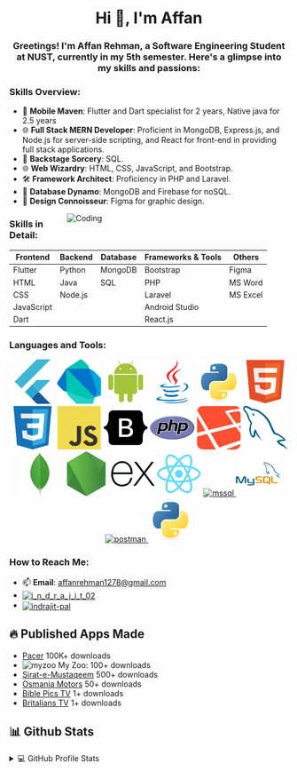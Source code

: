 
<h1 align="center">Hi 👋, I'm Affan</h1>
<h3 align="center">Greetings! I'm Affan Rehman, a Software Engineering Student at NUST, currently in my 5th semester. Here's a glimpse into my skills and passions:</h3>



### Skills Overview:

- 🚀 **Mobile Maven**: Flutter and Dart specialist for 2 years, Native java for 2.5 years
- 🌐 **Full Stack MERN Developer**: Proficient in MongoDB, Express.js, and Node.js for server-side scripting, and React for front-end in providing full stack applications.
- 📱 **Backstage Sorcery**: SQL.
- 🌐 **Web Wizardry**: HTML, CSS, JavaScript, and Bootstrap.
- 🛠️ **Framework Architect**: Proficiency in PHP and Laravel.
- 💾 **Database Dynamo**: MongoDB and Firebase for noSQL.
- 🎨 **Design Connoisseur**: Figma for graphic design.

<img align="right" alt="Coding" width="400" src="https://camo.githubusercontent.com/8bf6f6d78abc81fcf9c49f10649423e73ea44bc248e83aaae8759d401c829a84/68747470733a2f2f70687973696373677572756b756c2e66696c65732e776f726470726573732e636f6d2f323031392f30322f6368617261637465722d312e676966">

### Skills in Detail:

| Frontend       | Backend       | Database     | Frameworks & Tools | Others       |
|----------------|---------------|--------------|---------------------|--------------|
| Flutter        | Python        | MongoDB      | Bootstrap           | Figma        |
| HTML           | Java          | SQL          | PHP                 | MS Word      |
| CSS            | Node.js       |              | Laravel             | MS Excel     |
| JavaScript     |               |              | Android Studio      |              |
| Dart           |               |              | React.js            |              |


### Languages and Tools:

<p align="center">
  <img src="https://raw.githubusercontent.com/devicons/devicon/master/icons/flutter/flutter-original.svg" alt="Flutter" width="80" height="80"/>
  <img src="https://raw.githubusercontent.com/devicons/devicon/master/icons/dart/dart-original.svg" alt="Dart" width="80" height="80"/>
  <img src="https://raw.githubusercontent.com/devicons/devicon/master/icons/android/android-original.svg" alt="Android Studio" width="80" height="80"/>
  <img src="https://raw.githubusercontent.com/devicons/devicon/master/icons/java/java-original.svg" alt="Java" width="80" height="80"/>
  <img src="https://raw.githubusercontent.com/devicons/devicon/master/icons/python/python-original.svg" alt="Python" width="80" height="80"/>
  <img src="https://raw.githubusercontent.com/devicons/devicon/master/icons/html5/html5-original.svg" alt="HTML" width="80" height="80"/>
  <img src="https://raw.githubusercontent.com/devicons/devicon/master/icons/css3/css3-original.svg" alt="CSS" width="80" height="80"/>
  <img src="https://raw.githubusercontent.com/devicons/devicon/master/icons/javascript/javascript-original.svg" alt="JavaScript" width="80" height="80"/>
  <img src="https://raw.githubusercontent.com/devicons/devicon/master/icons/bootstrap/bootstrap-plain.svg" alt="Bootstrap" width="80" height="80"/>
  <img src="https://raw.githubusercontent.com/devicons/devicon/master/icons/php/php-original.svg" alt="PHP" width="80" height="80"/>
  <img src="https://raw.githubusercontent.com/devicons/devicon/master/icons/laravel/laravel-plain.svg" alt="Laravel" width="80" height="80"/>
  <img src="https://raw.githubusercontent.com/devicons/devicon/master/icons/mysql/mysql-original.svg" alt="MySQL" width="80" height="80"/>
  <img src="https://raw.githubusercontent.com/devicons/devicon/master/icons/mongodb/mongodb-original.svg" alt="MongoDB" width="80" height="80"/>
  <img src="https://raw.githubusercontent.com/devicons/devicon/master/icons/nodejs/nodejs-original.svg" alt="Node.js" width="80" height="80"/>
  <img src="https://raw.githubusercontent.com/devicons/devicon/master/icons/express/express-original.svg" alt="Express.js" width="80" height="80"/>
  <img src="https://raw.githubusercontent.com/devicons/devicon/master/icons/react/react-original.svg" alt="React.js" width="80" height="80"/>
   <a href="https://www.microsoft.com/en-us/sql-server" target="_blank"> <img src="https://www.svgrepo.com/show/303229/microsoft-sql-server-logo.svg" alt="mssql" width="80" height="80"/>  <a href="https://www.mysql.com/" target="_blank"> <img src="https://raw.githubusercontent.com/devicons/devicon/master/icons/mysql/mysql-original-wordmark.svg" alt="mysql" width="80" height="80"/> </a> 
   <a href="https://postman.com" target="_blank"> <img src="https://www.vectorlogo.zone/logos/getpostman/getpostman-icon.svg" alt="postman" width="80" height="80"/> </a> 
    <a href="https://www.python.org" target="_blank"> <img src="https://raw.githubusercontent.com/devicons/devicon/master/icons/python/python-original.svg" alt="python" width="80" height="80"/> </a> 
   
</p>


### How to Reach Me:
- 📫 **Email**: [affanrehman1278@gmail.com](mailto:affanrehman1278@gmail.com)
- <a href="https://www.instagram.com/affan_rehman/" target="blank"><img align="center" src="https://raw.githubusercontent.com/rahuldkjain/github-profile-readme-generator/master/src/images/icons/Social/instagram.svg" alt="i_n_d_r_a_j_i_t_02" height="30" width="40" /></a>
- <a href="https://www.linkedin.com/in/affan-rehman-22b262219/" target="blank"><img align="center" src="https://raw.githubusercontent.com/rahuldkjain/github-profile-readme-generator/master/src/images/icons/Social/linked-in-alt.svg" alt="indrajit-pal" height="30" width="40" /></a>



## 🔥 Published Apps Made
- [Pacer](https://play.google.com/store/apps/details?id=charisma.motiondetectorpedometer.steptrackercounter) 100K+ downloads
- ![myzoo](https://github.com/Affan-Rehman/Affan-Rehman/assets/112381046/d1dec651-850e-4bb0-872a-59f256392de8) My Zoo: 100+ downloads
- [Sirat-e-Mustaqeem](https://play.google.com/store/apps/details?id=com.risfat.siratemustaqeem&hl=en&gl=US)  500+ downloads
- [Osmania Motors](https://play.google.com/store/apps/details?id=com.osmaniamotors.www)  50+ downloads
- [Bible Pics TV](https://play.google.com/store/apps/details?id=com.biblepics.biblepics_tv_app) 1+ downloads
- [Britalians TV](https://play.google.com/store/apps/details?id=com.britalianstv.britalians)  1+ downloads

## 📊 Github Stats
<details> 
  <summary>💻 GitHub Profile Stats</summary>
  <br/>
    
   ![Affan's GitHub stats](https://github-readme-stats.vercel.app/api?username=Affan-Rehman&show_icons=true&theme=radical) ![Top Languages Card](https://github-readme-stats.vercel.app/api/top-langs/?username=Affan-Rehman&layout=compact)
  <br/>
